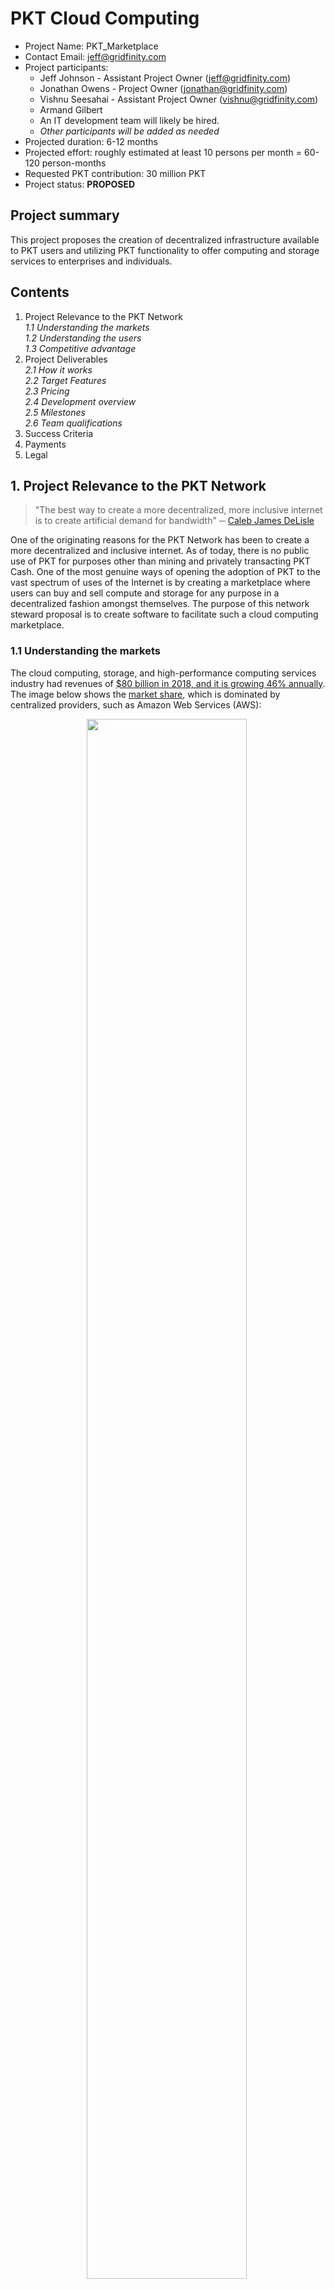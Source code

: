 # PKT Cloud Computing
* Project Name: PKT_Marketplace
* Contact Email: jeff@gridfinity.com
* Project participants:
  * Jeff Johnson - Assistant Project Owner (jeff@gridfinity.com)
  * Jonathan Owens - Project Owner (jonathan@gridfinity.com)
  * Vishnu Seesahai - Assistant Project Owner (vishnu@gridfinity.com)
  * Armand Gilbert
  * An IT development team will likely be hired.
  * *Other participants will be added as needed*
* Projected duration: 6-12 months
* Projected effort: roughly estimated at least 10 persons per month = 60-120 person-months
* Requested PKT contribution: 30 million PKT
* Project status: **PROPOSED**

## Project summary

This project proposes the creation of decentralized infrastructure available to PKT users and utilizing PKT functionality to offer computing and storage services to enterprises and individuals.

## Contents
1. Project Relevance to the PKT Network
<br> _1.1 Understanding the markets_
<br> _1.2 Understanding the users_
<br> _1.3 Competitive advantage_
2. Project Deliverables
<br> _2.1 How it works_
<br> _2.2 Target Features_
<br> _2.3 Pricing_
<br> _2.4 Development overview_
<br> _2.5 Milestones_
<br> _2.6 Team qualifications_
3. Success Criteria
4. Payments
5. Legal

## 1. Project Relevance to the PKT Network

> "The best way to create a more decentralized, more inclusive internet is to create artificial demand for bandwidth" ─ [Caleb James DeLisle](https://www.gridfinity.com/packetcrypt-mining-bandwidth-into-the-future-caleb-james-delisle/)

One of the originating reasons for the PKT Network has been to create a more decentralized and inclusive internet. As of today, there is no public use of PKT for purposes other than mining and privately transacting PKT Cash. One of the most genuine ways of opening the adoption of PKT to the vast spectrum of uses of the Internet is by creating a marketplace where users can buy and sell compute and storage for any purpose in a decentralized fashion amongst themselves. The purpose of this network steward proposal is to create software to facilitate such a cloud computing marketplace.

### 1.1 Understanding the markets

The cloud computing, storage, and high-performance computing services industry had revenues of [$80 billion in 2018, and it is growing 46% annually](https://www.canalys.com/static/press_release/2019/pr20190204.pdf). The image below shows the [market share](https://www.canalys.com/static/press_release/2019/pr20190204.pdf), which is dominated by centralized providers, such as Amazon Web Services (AWS):

[<div style="max-width:500px" align="middle"> <div style="max-width:80%"> <img src="https://tfeed.gridfinity.com/MarketS.png" width=80%> </div> </div>](https://www.canalys.com/static/press_release/2019/pr20190204.pdf) <br>

Microsoft and Google have the 2nd and 3rd biggest market share, and the rest of the market is fragmented among dozens of other companies, including IBM, Alibaba, Oracle, Linode, OVH, Digital Ocean, and others.

The worldwide public cloud service industry represents [$214 billion](https://www.gartner.com/en/newsroom/press-releases/2019-04-02-gartner-forecasts-worldwide-public-cloud-revenue-to-g), when adding Cloud Business Process Services (BPaaS), Cloud Application Infrastructure Services (PaaS), Cloud Application Services (SaaS), Cloud Management and Security Services, and Cloud System Infrastructure Services (IaaS).

### 1.2 Understanding the users

Currently, the most common customers of cloud computing services are businesses looking to outsource their servers, resulting in more flexibility to the companies to scale or reduce computing operations without the need to buy more hardware or leave idle equipment. 90% of the users of cloud computing services are small and mid-size companies, while [10% are large enterprises](https://www.contino.io/insights/whos-using-aws). Businesses are an educated type of customers who choose a service evaluating factors such as safety, quality, reliability, and price. 

### 1.3 Competitive advantage

When we develop software for such a marketplace, we are aware that we need to create a solution which enables participants to provide high-quality, world-class services to compete with the current solutions on the market. 

We intend to create software which allows users to offer similar features to existing providers in the market, but also the following additional competitive advantages:

* **Robustness:** Since there will be no centralized network, but instead one created by the resources of the participants, data is distributed, and accidents in one part of the network won't affect the entire network.
* **Safety:** By distributing the network and encrypting data, we can offer a  high level of data protection.


## 2. Project Deliverables
The key deliverables of this project will create the following:
1. Reference specifications for front-end and back-end software.
2. Software to run on nodes to allow using them as part of a distributed cloud computing market. This will likely be built on top of and integrating existing solutions.
3. A system for payment settlement using PKT Cash.

### 2.1 How it works

The following steps outline the general user story:

* **Step 1:** The user will visit a website run by a particpant (or installs the softare which will be used to participate themselves).

* **Step 2:** The user maintains a PKT wallet which will be used to send and receive PKT Cash as payment for services rendered or provided.

* **Step 3:** The user then interacts with a provider of services via a web interface.

* **Step 4:** The user can choose offer their own services on the marketplace as well.

### 2.2 Target Features

1. Web-browser based administartion.
2. Container based design.
3. Payments between users handled with PKT Cash.
4. A backup solution.
5. Allowing participants to collaborate.
6. Ensure security and reliability.

### 2.3 Pricing 

* **Supply side:** The owner of each host machine shall determine the pricing that they charge for offering the use of their host machine.
* **Demand side:** The cloud computing consumers will be able to choose their preferred hosting based on pricing, trust, geographical location, or other factors.

We will function as a maintainer of the software stack used for providing the services as well as connecting the supply side and the demand sides.

### 2.4 Development overview

* **Repository:** The software will be hosted online, such as on https://github.com/pkt-cash, if the network steward wishes it so.

* **License:** The software will be available under applicable open source licenses when possible. All new artistic non-software assets will be available under the [CC BY 4.0](https://creativecommons.org/licenses/by/4.0/) license.

* **Mantainer:** The maintainer/manager of this software will be Jeff Johnson.

* **Website domain:** The website domain will be defined during the development stage.

* **Outbound links:** The website may include banners linking to other resources related to the PKT network, such as [Gridfinity](https://www.gridfinity.com/) or a wallet service.


### 2.5 Milestones
The following are milestones for the progress of the project by which the network steward can evaluate the success of the project.

* [ ] **M0 - Kickoff**
<br> At the kickoff of the project, the network steward will grant 5 million PKT to the applicants, and the project will begin.

* [ ] **M1 - Minimum Viable Product**
<br>Milestone 1 will focus on developing the specifications and requirements of software and protocols which will be used by nodes particiapting in such a decentralized computing and storage network. Upon the completion of Milestone 1, a report will be written, and the applicant will seek approval from the network steward to go forward with development. The network steward shall pay 5 million PKT for the completion of this milestone.

* [ ] **M2 - User interface**
<br>Milestone 2 will focus on developing a reference user interface design to be used by participants in such a decentralized computing and storage network. Upon the completion of Milestone 2, a report will be written, and the applicant will seek approval from the network steward to go forward with development. The network steward shall pay 5 million PKT for the completion of this milestone.

* [ ] **M3 - Payment system**
<br>Milestone 3 will be achieved when a distributed payment/settlement system is designed, to allow the users to safely transact. Upon completion of Milestone 3, a report will be written, and the applicant will seek approval from the network steward to go forward with development. Upon approval, payment of 5 million PKT will be issued for the completion of this milestone.

* [ ] **M4 - Reference system**
<br>Milestone 4 will be the development of a working implementation based upon the approved designs. Upon completion, payment of 10 million PKT will be issued. At this point, the initial development stage of the project will conclude.

### 2.6 Team qualifications
* **Jeff Johnson** is a UNIX system admin. He's built cjdns-based urban distributed mesh networks used in production in South Florida.

* **Jonathan Owens** is a blockchain entrepreneur since the early stages of the technology. He has founded several successful companies in the space, including [Narwhal](https://narwhal.ai/) and [Gridfinity](http://gridfinity.com/).


## 3. Success Criteria
* At least one successful independent user of the cloud computing and storage services.
* At least 90% achievement of the described features.

## 4. Payments
Each payments shall be distributed to the following address: `pkt1qjlrmaxffjsyef5auqzakw7zraqepg368t4ra2s`

## 5. Legal
The applicant understands that the network steward is not a legal entity, and no part of this project constitutes any form of legal agreement. The applicant accepts that the network steward exists thanks to the effort of volunteers, and the applicant has no reasonable expectation of any action, payment, or communication from the network steward at any time. For their part, the applicant has no binding commitment or obligation at any time as a result of their participation in this project.

All products and services to be provided by Jeff Johnson, Jonathan Owens, Vishnu Seesahai, Caleb James DeLisle, Josh Berger, Jesse Berger, and Armand Gilbert (collectively referred to as "Team") are provided “as is” without any warranty whatsoever. Team expressly disclaims all other warranties, terms or conditions, whether express, implied, or statutory, regarding their products and services, including any, warranties of merchantability, title, fitness for a particular purpose and infringement. No representation or other affirmation of fact, regarding the products and services Team provide, shall be deemed a warranty for any purpose or give rise to any liability of Team whatsoever.

In no event shall Team be liable for any incidental, indirect, exemplary, special, punitive or consequential damages, under any circumstances, including, but not limited to: lost profits, revenue or savings, or the loss, theft, transmission or use of any data, even if the PKT Network Steward or Team have been advised of, knew, or should have known, of the possibility thereof, and even if the event is caused or alleged to have been caused by Team, or by the performance or nonperformance of any products or services Team provides.
